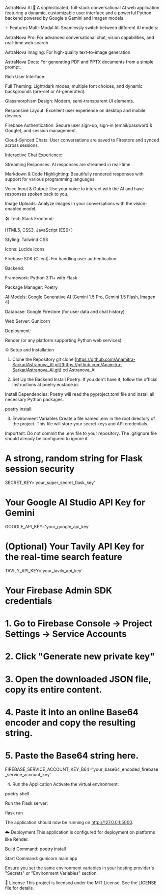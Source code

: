 AstraNova AI 🚀
A sophisticated, full-stack conversational AI web application featuring a dynamic, customizable user interface and a powerful Python backend powered by Google's Gemini and Imagen models.

✨ Features
Multi-Modal AI: Seamlessly switch between different AI models:

AstraNova Pro: For advanced conversational chat, vision capabilities, and real-time web search.

AstraNova Imaging: For high-quality text-to-image generation.

AstraNova Docs: For generating PDF and PPTX documents from a simple prompt.

Rich User Interface:

Full Theming: Light/dark modes, multiple font choices, and dynamic backgrounds (pre-set or AI-generated).

Glassmorphism Design: Modern, semi-transparent UI elements.

Responsive Layout: Excellent user experience on desktop and mobile devices.

Firebase Authentication: Secure user sign-up, sign-in (email/password & Google), and session management.

Cloud-Synced Chats: User conversations are saved to Firestore and synced across sessions.

Interactive Chat Experience:

Streaming Responses: AI responses are streamed in real-time.

Markdown & Code Highlighting: Beautifully rendered responses with support for various programming languages.

Voice Input & Output: Use your voice to interact with the AI and have responses spoken back to you.

Image Uploads: Analyze images in your conversations with the vision-enabled model.

🛠️ Tech Stack
Frontend:

HTML5, CSS3, JavaScript (ES6+)

Styling: Tailwind CSS

Icons: Lucide Icons

Firebase SDK (Client): For handling user authentication.

Backend:

Framework: Python 3.11+ with Flask

Package Manager: Poetry

AI Models: Google Generative AI (Gemini 1.5 Pro, Gemini 1.5 Flash, Imagen 4)

Database: Google Firestore (for user data and chat history)

Web Server: Gunicorn

Deployment:

Render (or any platform supporting Python web services)

⚙️ Setup and Installation
1. Clone the Repository
git clone [https://github.com/Anamitra-Sarkar/Astranova_AI.git](https://github.com/Anamitra-Sarkar/Astranova_AI.git)
cd Astranova_AI

2. Set Up the Backend
Install Poetry: If you don't have it, follow the official instructions at poetry.eustace.io.

Install Dependencies: Poetry will read the pyproject.toml file and install all necessary Python packages.

poetry install

3. Environment Variables
Create a file named .env in the root directory of the project. This file will store your secret keys and API credentials.

Important: Do not commit the .env file to your repository. The .gitignore file should already be configured to ignore it.

# A strong, random string for Flask session security
SECRET_KEY='your_super_secret_flask_key'

# Your Google AI Studio API Key for Gemini
GOOGLE_API_KEY='your_google_api_key'

# (Optional) Your Tavily API Key for the real-time search feature
TAVILY_API_KEY='your_tavily_api_key'

# Your Firebase Admin SDK credentials
# 1. Go to Firebase Console -> Project Settings -> Service Accounts
# 2. Click "Generate new private key"
# 3. Open the downloaded JSON file, copy its entire content.
# 4. Paste it into an online Base64 encoder and copy the resulting string.
# 5. Paste the Base64 string here.
FIREBASE_SERVICE_ACCOUNT_KEY_B64='your_base64_encoded_firebase_service_account_key'

4. Run the Application
Activate the virtual environment:

poetry shell

Run the Flask server:

flask run

The application should now be running on http://127.0.0.1:5000.

☁️ Deployment
This application is configured for deployment on platforms like Render.

Build Command: poetry install

Start Command: gunicorn main:app

Ensure you set the same environment variables in your hosting provider's "Secrets" or "Environment Variables" section.

📄 License
This project is licensed under the MIT License. See the LICENSE file for details.
